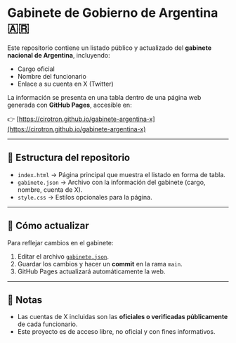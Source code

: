 # Gabinete de Gobierno de Argentina 🇦🇷

Este repositorio contiene un listado público y actualizado del **gabinete nacional de Argentina**, incluyendo:

- Cargo oficial
- Nombre del funcionario
- Enlace a su cuenta en X (Twitter)

La información se presenta en una tabla dentro de una página web generada con **GitHub Pages**, accesible en:

👉 [https://cirotron.github.io/gabinete-argentina-x](https://cirotron.github.io/gabinete-argentina-x)

---

## 📂 Estructura del repositorio

- `index.html` → Página principal que muestra el listado en forma de tabla.  
- `gabinete.json` → Archivo con la información del gabinete (cargo, nombre, cuenta de X).  
- `style.css` → Estilos opcionales para la página.  

---

## 🔄 Cómo actualizar

Para reflejar cambios en el gabinete:

1. Editar el archivo [`gabinete.json`](./gabinete.json).
2. Guardar los cambios y hacer un **commit** en la rama `main`.
3. GitHub Pages actualizará automáticamente la web.

---

## 📌 Notas

- Las cuentas de X incluidas son las **oficiales o verificadas públicamente** de cada funcionario.
- Este proyecto es de acceso libre, no oficial y con fines informativos.
